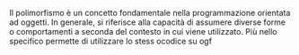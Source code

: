Il polimorfismo è un concetto fondamentale nella programmazione orientata ad oggetti.
In generale, si riferisce alla capacità di assumere diverse forme o comportamenti a seconda del contesto in cui viene utilizzato.
Più nello specifico permette di utilizzare lo stess ocodice su ogf